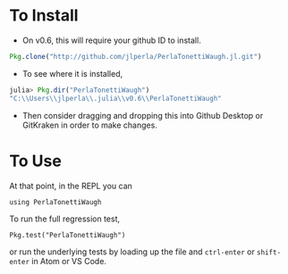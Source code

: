 # To Install
- On v0.6, this will require your github ID to install.
```julia
Pkg.clone("http://github.com/jlperla/PerlaTonettiWaugh.jl.git")
```

- To see where it is installed,
```julia
julia> Pkg.dir("PerlaTonettiWaugh")
"C:\\Users\\jlperla\\.julia\\v0.6\\PerlaTonettiWaugh"
```
- Then consider dragging and dropping this into Github Desktop or GitKraken in order to make changes.

# To Use
At that point, in the REPL you can
```
using PerlaTonettiWaugh
```

To run the full regression test,
```
Pkg.test("PerlaTonettiWaugh")
```
or run the underlying tests by loading up the file and `ctrl-enter` or `shift-enter` in Atom or VS Code.

